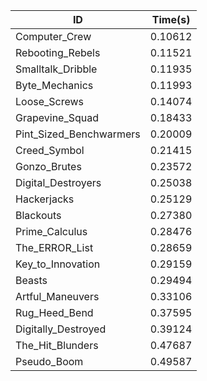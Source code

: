 |ID|Time(s)|
|-|-|
|Computer_Crew|0.10612|
|Rebooting_Rebels|0.11521|
|Smalltalk_Dribble|0.11935|
|Byte_Mechanics|0.11993|
|Loose_Screws|0.14074|
|Grapevine_Squad|0.18433|
|Pint_Sized_Benchwarmers|0.20009|
|Creed_Symbol|0.21415|
|Gonzo_Brutes|0.23572|
|Digital_Destroyers|0.25038|
|Hackerjacks|0.25129|
|Blackouts|0.27380|
|Prime_Calculus|0.28476|
|The_ERROR_List|0.28659|
|Key_to_Innovation|0.29159|
|Beasts|0.29494|
|Artful_Maneuvers|0.33106|
|Rug_Heed_Bend|0.37595|
|Digitally_Destroyed|0.39124|
|The_Hit_Blunders|0.47687|
|Pseudo_Boom|0.49587|
